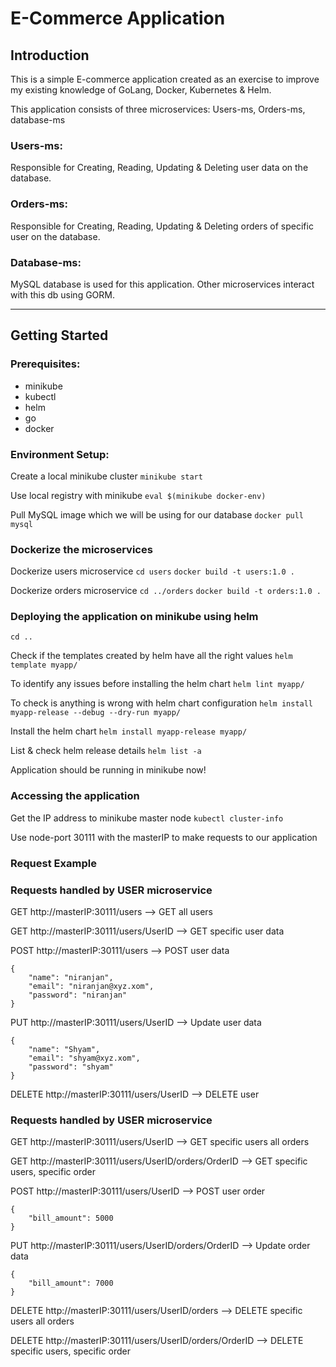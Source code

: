 
# E-Commerce Application

## Introduction

This is a simple E-commerce application created as an exercise to improve my existing knowledge of GoLang, Docker, Kubernetes & Helm.

This application consists of three microservices: Users-ms, Orders-ms, database-ms

### Users-ms:
Responsible for Creating, Reading, Updating & Deleting user data on the database.

### Orders-ms:
Responsible for Creating, Reading, Updating & Deleting orders of specific user on the database.

### Database-ms:
MySQL database is used for this application. Other microservices interact with this db using GORM.

------

## Getting Started

### Prerequisites:

* minikube
* kubectl
* helm
* go
* docker

### Environment Setup:

Create a local minikube cluster
`minikube start`

Use local registry with minikube
`eval $(minikube docker-env)`

Pull MySQL image which we will be using for our database
`docker pull mysql`

### Dockerize the microservices

Dockerize users microservice
`cd users`
`docker build -t users:1.0 .`

Dockerize orders microservice
`cd ../orders`
`docker build -t orders:1.0 .`

### Deploying the application on minikube using helm

`cd ..`

Check if the templates created by helm have all the right values
`helm template myapp/`

To identify any issues before installing the helm chart
`helm lint myapp/`

To check is anything is wrong with helm chart configuration
`helm install myapp-release --debug --dry-run myapp/`

Install the helm chart
`helm install myapp-release myapp/`

List & check helm release details
`helm list -a`

Application should be running in minikube now!

### Accessing the application

Get the IP address to minikube master node
`kubectl cluster-info`

Use node-port 30111 with the masterIP to make requests to our application

### Request Example

### Requests handled by USER microservice

GET     http://masterIP:30111/users     -->     GET all users

GET     http://masterIP:30111/users/UserID     -->     GET specific user data

POST     http://masterIP:30111/users     -->     POST user data
```
{
    "name": "niranjan",
    "email": "niranjan@xyz.xom",
    "password": "niranjan"
}
```

PUT     http://masterIP:30111/users/UserID     -->     Update user data
```
{
    "name": "Shyam",
    "email": "shyam@xyz.xom",
    "password": "shyam"
}
```

DELETE     http://masterIP:30111/users/UserID     -->     DELETE user


### Requests handled by USER microservice

GET     http://masterIP:30111/users/UserID     -->     GET specific users all orders

GET     http://masterIP:30111/users/UserID/orders/OrderID     -->     GET specific users, specific order

POST     http://masterIP:30111/users/UserID     -->     POST user order
```
{
    "bill_amount": 5000
}
```

PUT     http://masterIP:30111/users/UserID/orders/OrderID     -->     Update order data
```
{
    "bill_amount": 7000
}
```

DELETE     http://masterIP:30111/users/UserID/orders    -->     DELETE specific users all orders

DELETE     http://masterIP:30111/users/UserID/orders/OrderID     -->     DELETE specific users, specific order